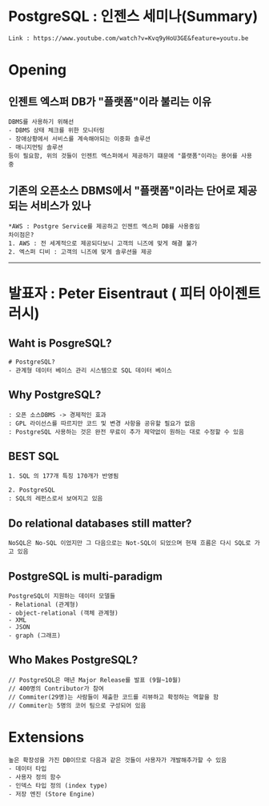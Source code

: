 # PostgreSQL : 인젠스 세미나(Summary)
```
Link : https://www.youtube.com/watch?v=Kvq9yHoU3GE&feature=youtu.be
```

# Opening
## 인젠트 엑스퍼 DB가 "플랫폼"이라 불리는 이유
```
DBMS를 사용하기 위해선
- DBMS 상태 체크를 위한 모니터링
- 장애상황에서 서비스를 계속해야되는 이중화 솔루션
- 매니지먼팅 솔루션 
등이 필요함, 위의 것들이 인젠트 엑스퍼에서 제공하기 떄문에 "플랫폼"이라는 용어를 사용 중
```
## 기존의 오픈소스 DBMS에서 "플랫폼"이라는 단어로 제공되는 서비스가 있나
```
*AWS : Postgre Service를 제공하고 인젠트 엑스퍼 DB를 사용중임
차이점은?
1. AWS : 전 세계적으로 제공되다보니 고객의 니즈에 맞게 해결 불가
2. 엑스퍼 디비 : 고객의 니즈에 맞게 솔루션을 제공
```
<hr>

# 발표자 : Peter Eisentraut ( 피터 아이젠트러시)
## Waht is PosgreSQL?
```
# PostgreSQL?
- 관계형 데이터 베이스 관리 시스템으로 SQL 데이터 베이스
```
## Why PostgreSQL?
```
: 오픈 소스DBMS -> 경제적인 효과
: GPL 라이선스를 따르지만 코드 및 변경 사항을 공유할 필요가 없음
: PostgreSQL 사용하는 것은 완전 무료이 추가 제약없이 원하는 대로 수정할 수 있음
```

## BEST SQL
```
1. SQL 의 177개 특징 170개가 반영됨

2. PostgreSQL
: SQL의 레펀스로서 보여지고 있음
```

## Do relational databases still matter?
```
NoSQL은 No-SQL 이었지만 그 다음으로는 Not-SQL이 되었으며 현재 흐름은 다시 SQL로 가고 있음
```

## PostgreSQL is multi-paradigm
```
PostgreSQL이 지원하는 데이터 모델들
- Relational (관계형)
- object-relational (객체 관계형)
- XML 
- JSON
- graph (그래프)
```

## Who Makes PostgreSQL?
```
// PostgreSQL은 매년 Major Release를 발표 (9월~10월)
// 400명의 Contributor가 참여
// Commiter(29명)는 사람들이 제출한 코드를 리뷰하고 확정하는 역할을 함
// Commiter는 5명의 코어 팀으로 구성되어 있음
```

# Extensions
```
높은 확장성을 가진 DB이므로 다음과 같은 것들이 사용자가 개발해추가할 수 있음
- 데이터 타입
- 사용자 정의 함수 
- 인덱스 타입 정의 (index type)
- 저장 엔진 (Store Engine)

```
